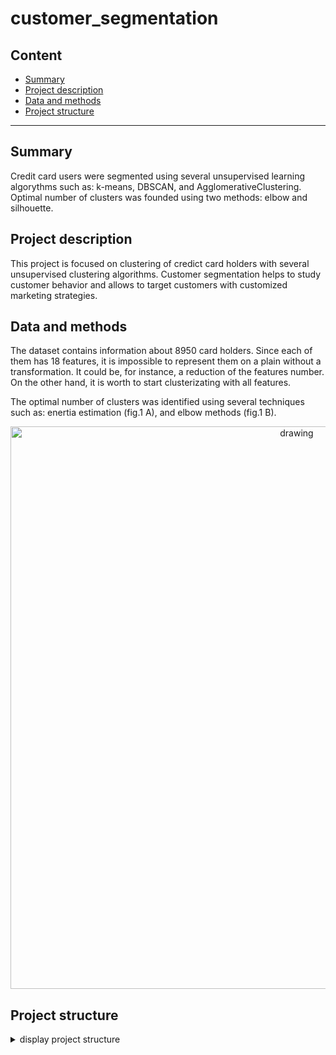# customer_segmentation


## Content

* [Summary](README.md#Summary)  
* [Project description](README.md#Project-description)  
* [Data and methods](README.md#Data-and-methods)                                
* [Project structure](README.md#Project-structure)        

---

## Summary
Credit card users were segmented using several unsupervised learning algorythms such as: k-means, DBSCAN, and AgglomerativeClustering. Optimal number of clusters was founded using two methods: elbow and silhouette.

## Project description
This project is focused on clustering of credict card holders with several unsupervised clustering algorithms. Customer segmentation helps to study customer behavior and allows to target customers with customized marketing strategies. 

## Data and methods
The dataset contains information about 8950 card holders. Since each of them has 18 features, it is impossible to represent them on a plain without a transformation. It could be, for instance, a reduction of the features number. On the other hand, it is worth to start clusterizating with all features.

The optimal number of clusters was identified using several techniques such as: enertia estimation (fig.1 A), and elbow methods (fig.1 B).

<center> <img src = "../figures/fig_1a.jpg"  alt="drawing" style="width:900px;"> </center>

## Project structure

<details>
  <summary>display project structure </summary>

```Python

```
</details>